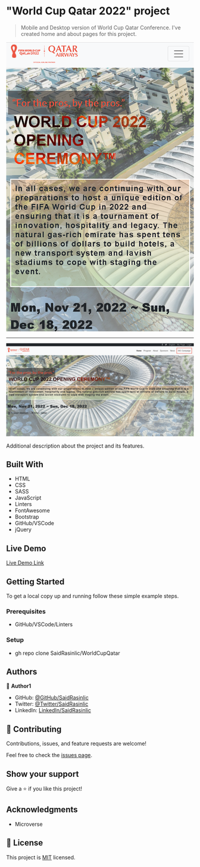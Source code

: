 # "World Cup Qatar 2022" project

> Mobile and Desktop version of World Cup Qatar Conference. I've created home and about pages for this project.

![screenshot](./resources/img/./WorldCupMobile.png) <hr/>
![screenshot](./resources/img/./WorldCupDesktop.png)

Additional description about the project and its features.

## Built With

- HTML
- CSS
- SASS
- JavaScript
- Linters
- FontAwesome
- Bootstrap
- GitHub/VSCode
- jQuery

## Live Demo

[Live Demo Link](https://saidrasinlic.github.io/WorldCupQatar/)

## Getting Started

To get a local copy up and running follow these simple example steps.

### Prerequisites

- GitHub/VSCode/Linters

### Setup

- gh repo clone SaidRasinlic/WorldCupQatar

## Authors

👤 **Author1**

- GitHub: [@GitHub/SaidRasinlic](https://twitter.com/SaidRasinlic)
- Twitter: [@Twitter/SaidRasinlic](https://twitter.com/SaidRasinlic)
- LinkedIn: [LinkedIn/SaidRasinlic](https://www.linkedin.com/in/saidrasinlic)

## 🤝 Contributing

Contributions, issues, and feature requests are welcome!

Feel free to check the [issues page](../../issues/).

## Show your support

Give a ⭐️ if you like this project!

## Acknowledgments

- Microverse 

## 📝 License

This project is [MIT](LICENSE) licensed.
